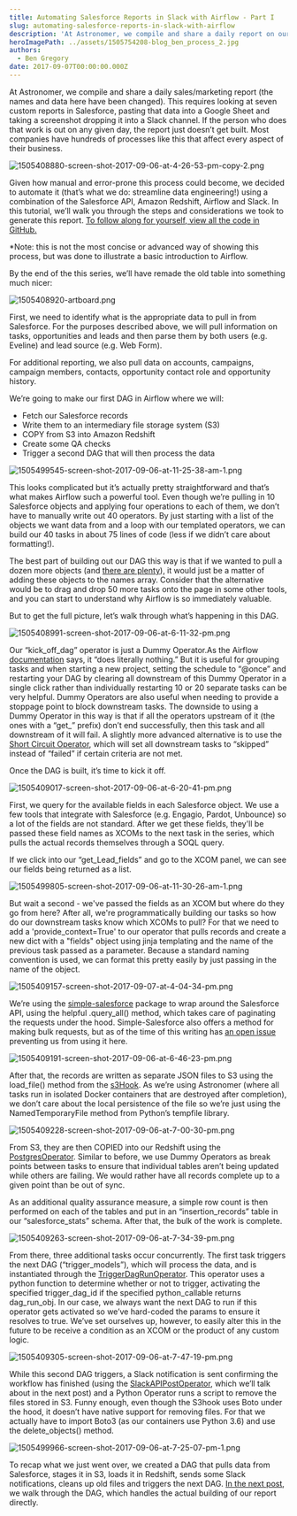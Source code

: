 ```yaml
---
title: Automating Salesforce Reports in Slack with Airflow - Part I
slug: automating-salesforce-reports-in-slack-with-airflow
description: 'At Astronomer, we compile and share a daily report on our Solutions Directors and marketing channels. We decided to automate it.'
heroImagePath: ../assets/1505754208-blog_ben_process_2.jpg
authors:
  - Ben Gregory
date: 2017-09-07T00:00:00.000Z
---
```


At Astronomer, we compile and share a daily sales/marketing report (the names and data here have been changed). This requires looking at seven custom reports in Salesforce, pasting that data into a Google Sheet and taking a screenshot dropping it into a Slack channel. If the person who does that work is out on any given day, the report just doesn’t get built. Most companies have hundreds of processes like this that affect every aspect of their business. 

![1505408880-screen-shot-2017-09-06-at-4-26-53-pm-copy-2.png](../assets/1505408880-screen-shot-2017-09-06-at-4-26-53-pm-copy-2.png)

Given how manual and error-prone this process could become, we decided to automate it (that’s what we do: streamline data engineering!) using a combination of the Salesforce API, Amazon Redshift, Airflow and Slack. In this tutorial, we’ll walk you through the steps and considerations we took to generate this report. [To follow along for yourself, view all the code in GitHub.](http://github.com/astronomerio/example-dags/blob/master/salesforce_to_slack/salesforce_to_redshift.py)

*Note: this is not the most concise or advanced way of showing this process, but was done to illustrate a basic introduction to Airflow.

By the end of the this series, we’ll have remade the old table into something much nicer: 

![1505408920-artboard.png](../assets/1505408920-artboard.png)

First, we need to identify what is the appropriate data to pull in from Salesforce. For the purposes described above, we will pull information on tasks, opportunities and leads and then parse them by both users (e.g. Eveline) and lead source (e.g. Web Form).

For additional reporting, we also pull data on accounts, campaigns, campaign members, contacts, opportunity contact role and opportunity history.

We’re going to make our first DAG in Airflow where we will:

* Fetch our Salesforce records
* Write them to an intermediary file storage system (S3)
* COPY from S3 into Amazon Redshift
* Create some QA checks
* Trigger a second DAG that will then process the data

![1505499545-screen-shot-2017-09-06-at-11-25-38-am-1.png](../assets/1505499545-screen-shot-2017-09-06-at-11-25-38-am-1.png)

This looks complicated but it’s actually pretty straightforward and that’s what makes Airflow such a powerful tool. Even though we’re pulling in 10 Salesforce objects and applying four operations to each of them, we don’t have to manually write out 40 operators. By just starting with a list of the objects we want data from and a loop with our templated operators, we can build our 40 tasks in about 75 lines of code (less if we didn’t care about formatting!).

The best part of building out our DAG this way is that if we wanted to pull a dozen more objects (and [there are plenty](http://developer.salesforce.com/docs/atlas.en-us.object_reference.meta/api/sforce_api_objects_list.htm)), it would just be a matter of adding these objects to the names array. Consider that the alternative would be to drag and drop 50 more tasks onto the page in some other tools, and you can start to understand why Airflow is so immediately valuable.

But to get the full picture, let’s walk through what’s happening in this DAG.

![1505408991-screen-shot-2017-09-06-at-6-11-32-pm.png](../assets/1505408991-screen-shot-2017-09-06-at-6-11-32-pm.png)

Our “kick_off_dag” operator is just a Dummy Operator.As the Airflow [documentation](https://pythonhosted.org/airflow/code.html#airflow.operators.DummyOperator) says, it “does literally nothing.” But it is useful for grouping tasks and when starting a new project, setting the schedule to “@once” and restarting your DAG by clearing all downstream of this Dummy Operator in a single click rather than individually restarting 10 or 20 separate tasks can be very helpful. Dummy Operators are also useful when needing to provide a stoppage point to block downstream tasks. The downside to using a Dummy Operator in this way is that if all the operators upstream of it (the ones with a “get_” prefix) don’t end successfully, then this task and all downstream of it will fail. A slightly more advanced alternative is to use the [Short Circuit Operator](https://pythonhosted.org/airflow/code.html#airflow.operators.ShortCircuitOperator), which will set all downstream tasks to “skipped” instead of “failed” if certain criteria are not met.

Once the DAG is built, it’s time to kick it off.

![1505409017-screen-shot-2017-09-06-at-6-20-41-pm.png](../assets/1505409017-screen-shot-2017-09-06-at-6-20-41-pm.png)

First, we query for the available fields in each Salesforce object. We use a few tools that integrate with Salesforce (e.g. Engagio, Pardot, Unbounce) so a lot of the fields are not standard. After we get these fields, they'll be passed these field names as XCOMs to the next task in the series, which pulls the actual records themselves through a SOQL query.

If we click into our “get_Lead_fields” and go to the XCOM panel, we can see our fields being returned as a list.

![1505499805-screen-shot-2017-09-06-at-11-30-26-am-1.png](../assets/1505499805-screen-shot-2017-09-06-at-11-30-26-am-1.png)

But wait a second - we've passed the fields as an XCOM but where do they go from here? After all, we're programmatically building our tasks so how do our downstream tasks know which XCOMs to pull? For that we need to add a 'provide_context=True' to our operator that pulls records and create a new dict with a "fields" object using jinja templating and the name of the previous task passed as a parameter. Because a standard naming convention is used, we can format this pretty easily by just passing in the name of the object.

![1505409157-screen-shot-2017-09-07-at-4-04-34-pm.png](../assets/1505409157-screen-shot-2017-09-07-at-4-04-34-pm.png)

We’re using the [simple-salesforce](https://github.com/simple-salesforce/simple-salesforce) package to wrap around the Salesforce API, using the helpful .query_all() method, which takes care of paginating the requests under the hood. Simple-Salesforce also offers a method for making bulk requests, but as of the time of this writing has [an open issue](https://github.com/simple-salesforce/simple-salesforce/issues/176) preventing us from using it here.

![1505409191-screen-shot-2017-09-06-at-6-46-23-pm.png](../assets/1505409191-screen-shot-2017-09-06-at-6-46-23-pm.png)

After that, the records are written as separate JSON files to S3 using the load_file() method from the [s3Hook](https://pythonhosted.org/airflow/_modules/S3_hook.html). As we’re using Astronomer (where all tasks run in isolated Docker containers that are destroyed after completion), we don’t care about the local persistence of the file so we’re just using the NamedTemporaryFile method from Python’s tempfile library.

![1505409228-screen-shot-2017-09-06-at-7-00-30-pm.png](../assets/1505409228-screen-shot-2017-09-06-at-7-00-30-pm.png)

From S3, they are then COPIED into our Redshift using the [PostgresOperator](https://pythonhosted.org/airflow/_modules/postgres_operator.html#PostgresOperator). Similar to before, we use Dummy Operators as break points between tasks to ensure that individual tables aren’t being updated while others are failing. We would rather have all records complete up to a given point than be out of sync. 

As an additional quality assurance measure, a simple row count is then performed on each of the tables and put in an “insertion_records” table in our “salesforce_stats” schema. After that, the bulk of the work is complete.

![1505409263-screen-shot-2017-09-06-at-7-34-39-pm.png](../assets/1505409263-screen-shot-2017-09-06-at-7-34-39-pm.png)

From there, three additional tasks occur concurrently. The first task triggers the next DAG (“trigger_models”), which will process the data, and is instantiated through the [TriggerDagRunOperator](https://pythonhosted.org/airflow/_modules/dagrun_operator.html#TriggerDagRunOperator). This operator uses a python function to determine whether or not to trigger, activating the specified trigger_dag_id if the specified python_callable returns dag_run_obj. In our case, we always want the next DAG to run if this operator gets activated so we’ve hard-coded the params to ensure it resolves to true. We’ve set ourselves up, however, to easily alter this in the future to be receive a condition as an XCOM or the product of any custom logic.

![1505409305-screen-shot-2017-09-06-at-7-47-19-pm.png](../assets/1505409305-screen-shot-2017-09-06-at-7-47-19-pm.png)

While this second DAG triggers, a Slack notification is sent confirming the workflow has finished (using the [SlackAPIPostOperator](https://pythonhosted.org/airflow/_modules/slack_operator.html#SlackAPIOperator), which we’ll talk about in the next post) and a Python Operator runs a script to remove the files stored in S3. Funny enough, even though the S3hook uses Boto under the hood, it doesn’t have native support for removing files. For that we actually have to import Boto3 (as our containers use Python 3.6) and use the delete_objects() method.

![1505499966-screen-shot-2017-09-06-at-7-25-07-pm-1.png](../assets/1505499966-screen-shot-2017-09-06-at-7-25-07-pm-1.png)

To recap what we just went over, we created a DAG that pulls data from Salesforce, stages it in S3, loads it in Redshift, sends some Slack notifications, cleans up old files and triggers the next DAG. [In the next post](http://www.astronomer.io/blog/automating-salesforce-reports-in-slack-with-airflow-ii/), we walk through the DAG, which handles the actual building of our report directly.

 